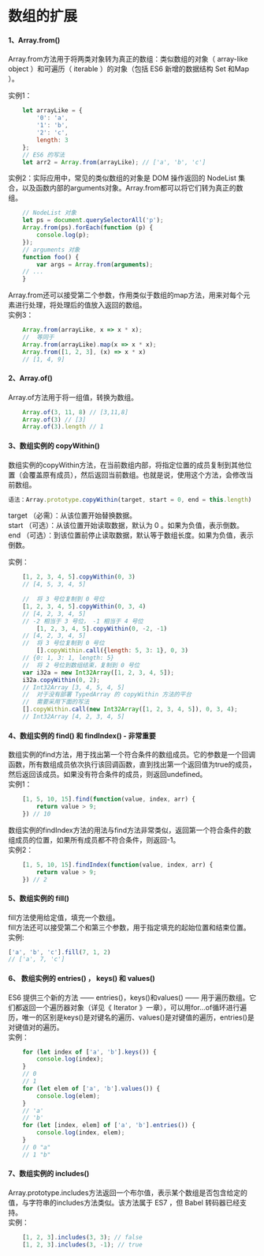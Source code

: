 # 数组的扩展

#### 1、Array.from()            
Array.from方法用于将两类对象转为真正的数组：类似数组的对象（ array-like object ）和可遍历（ iterable ）的对象（包括 ES6 新增的数据结构 Set 和Map ）。

实例1：            
```javascript
    let arrayLike = {
        '0': 'a',
        '1': 'b',
        '2': 'c',
        length: 3
    };
    // ES6 的写法
    let arr2 = Array.from(arrayLike); // ['a', 'b', 'c']
```                 

实例2：实际应用中，常见的类似数组的对象是 DOM 操作返回的 NodeList 集合，以及函数内部的arguments对象。Array.from都可以将它们转为真正的数组。
```javascript
    // NodeList 对象
    let ps = document.querySelectorAll('p');
    Array.from(ps).forEach(function (p) {
        console.log(p);
    });
    // arguments 对象
    function foo() {
        var args = Array.from(arguments);
    // ...
    }
```

Array.from还可以接受第二个参数，作用类似于数组的map方法，用来对每个元素进行处理，将处理后的值放入返回的数组。               
实例3：            
```javascript
    Array.from(arrayLike, x => x * x);
    //  等同于
    Array.from(arrayLike).map(x => x * x);
    Array.from([1, 2, 3], (x) => x * x)
    // [1, 4, 9]
```

#### 2、Array.of()          
Array.of方法用于将一组值，转换为数组。             
```javascript
    Array.of(3, 11, 8) // [3,11,8]
    Array.of(3) // [3]
    Array.of(3).length // 1
```  

#### 3、数组实例的 copyWithin()          
数组实例的copyWithin方法，在当前数组内部，将指定位置的成员复制到其他位置（会覆盖原有成员），然后返回当前数组。也就是说，使用这个方法，会修改当前数组。                
```javascript
语法：Array.prototype.copyWithin(target, start = 0, end = this.length)             
```                     
target （必需）：从该位置开始替换数据。             
start （可选）：从该位置开始读取数据，默认为 0 。如果为负值，表示倒数。        
end （可选）：到该位置前停止读取数据，默认等于数组长度。如果为负值，表示倒数。           

实例：         
```javascript
    [1, 2, 3, 4, 5].copyWithin(0, 3)
    // [4, 5, 3, 4, 5]
    
    //  将 3 号位复制到 0 号位
    [1, 2, 3, 4, 5].copyWithin(0, 3, 4)
    // [4, 2, 3, 4, 5]
    // -2 相当于 3 号位， -1 相当于 4 号位
        [1, 2, 3, 4, 5].copyWithin(0, -2, -1)
    // [4, 2, 3, 4, 5]
    //  将 3 号位复制到 0 号位
        [].copyWithin.call({length: 5, 3: 1}, 0, 3)
    // {0: 1, 3: 1, length: 5}
    //  将 2 号位到数组结束，复制到 0 号位
    var i32a = new Int32Array([1, 2, 3, 4, 5]);
    i32a.copyWithin(0, 2);
    // Int32Array [3, 4, 5, 4, 5]
    //  对于没有部署 TypedArray 的 copyWithin 方法的平台
    //  需要采用下面的写法
    [].copyWithin.call(new Int32Array([1, 2, 3, 4, 5]), 0, 3, 4);
    // Int32Array [4, 2, 3, 4, 5]
```

#### 4、数组实例的 find() 和 findIndex()   -  非常重要            
数组实例的find方法，用于找出第一个符合条件的数组成员。它的参数是一个回调函数，所有数组成员依次执行该回调函数，直到找出第一个返回值为true的成员，然后返回该成员。如果没有符合条件的成员，则返回undefined。               
实例1：                
```javascript
    [1, 5, 10, 15].find(function(value, index, arr) {
        return value > 9;
    }) // 10
```
数组实例的findIndex方法的用法与find方法非常类似，返回第一个符合条件的数组成员的位置，如果所有成员都不符合条件，则返回-1。            
实例2：            
```javascript
    [1, 5, 10, 15].findIndex(function(value, index, arr) {
        return value > 9;
    }) // 2
```

#### 5、数组实例的 fill()            
fill方法使用给定值，填充一个数组。             
fill方法还可以接受第二个和第三个参数，用于指定填充的起始位置和结束位置。              
实例:         
```javascript
['a', 'b', 'c'].fill(7, 1, 2)
// ['a', 7, 'c']
```

#### 6、 数组实例的 entries() ， keys() 和 values()
ES6 提供三个新的方法 —— entries()，keys()和values() —— 用于遍历数组。它们都返回一个遍历器对象（详见《 Iterator 》一章），可以用for...of循环进行遍历，唯一的区别是keys()是对键名的遍历、values()是对键值的遍历，entries()是对键值对的遍历。             
实例：             
```javascript
    for (let index of ['a', 'b'].keys()) {
        console.log(index);
    }
    // 0
    // 1
    for (let elem of ['a', 'b'].values()) {
        console.log(elem);
    }
    // 'a'
    // 'b'
    for (let [index, elem] of ['a', 'b'].entries()) {
        console.log(index, elem);
    }
    // 0 "a"
    // 1 "b"
```

#### 7、数组实例的 includes()                
Array.prototype.includes方法返回一个布尔值，表示某个数组是否包含给定的值，与字符串的includes方法类似。该方法属于 ES7 ，但 Babel 转码器已经支持。          
实例：         
```javascript
    [1, 2, 3].includes(3, 3); // false
    [1, 2, 3].includes(3, -1); // true
```
